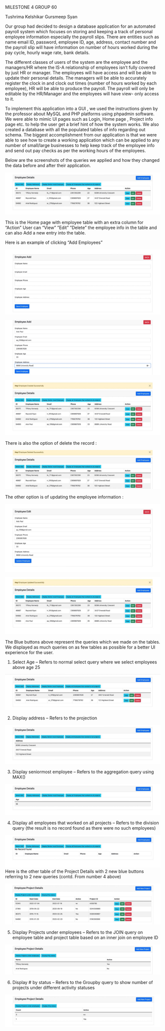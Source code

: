 ﻿MILESTONE 4 GROUP 60 

Tushrima Kelshikar Gursmeep Syan 

Our group had decided to design a database application for an automated payroll system which focuses on storing and keeping a track of personal employee information especially the payroll slips. There are entities such as name email ID, password, employee ID, age, address, contact number and the payroll slip will have information on number of hours worked during the pay cycle, hourly wage rate, bank details. 

The different classes of users of the system are the employee and the managers/HR where the IS-A relationship of employees isn’t fully covered by just HR or manager. The employees will have access and will be able to update their personal details. The managers will be able to accurately register the clock in and clock out times (number of hours worked by each employee), HR will be able to produce the payroll. The payroll will only be editable by the HR/Manager and the employees will have view- only access to it.  

To implement this application into a GUI , we used the instructions given by the professor about MySQL and PHP platforms using phpadmin software. We were able to mimic UI pages such as Login, Home page , Project info page etc. to help the user get a brief hint of how the system works. We also created a database with all the populated tables of info regarding out schema. The biggest accomplishment from our application is that we were able to see how to create a working application which can be applied to any number of small/large businesses to help keep track of the employee info and send out pay checks as per the working hours of the employees. 

 

Below are the screenshots of the queries we applied and how they changed the data before and after their application. 

![](Aspose.Words.57a44614-931b-4185-a0a5-da678e054349.001.jpeg)

This is the Home page with employee table with an extra column for “Action” User can “View” ”Edit” ”Delete” the employee info in the table and can also Add a new entry into the table. 

Here is an example of clicking “Add Employees” 

![](Aspose.Words.57a44614-931b-4185-a0a5-da678e054349.002.jpeg)

![](Aspose.Words.57a44614-931b-4185-a0a5-da678e054349.003.jpeg)

![](Aspose.Words.57a44614-931b-4185-a0a5-da678e054349.004.jpeg)

There is also the option of delete the record : 

![](Aspose.Words.57a44614-931b-4185-a0a5-da678e054349.005.jpeg)

The other option is of updating the employee information : 

![](Aspose.Words.57a44614-931b-4185-a0a5-da678e054349.006.jpeg)

![](Aspose.Words.57a44614-931b-4185-a0a5-da678e054349.007.jpeg)

The Blue buttons above represent the queries which we made on the tables. We displayed as much queries on as few tables as possible for a better UI experience for the user. 

1. Select Age – Refers to normal select query where we select employees above age 25 

![](Aspose.Words.57a44614-931b-4185-a0a5-da678e054349.008.jpeg)

2. Display address – Refers to the projection 

![](Aspose.Words.57a44614-931b-4185-a0a5-da678e054349.009.jpeg)

3. Display seniormost employee – Refers to the aggregation query using MAX() 

![](Aspose.Words.57a44614-931b-4185-a0a5-da678e054349.010.jpeg)

4. Display all employees that worked on all projects – Refers to the division query (the result is no record found as there were no such employees) 

![](Aspose.Words.57a44614-931b-4185-a0a5-da678e054349.011.jpeg)Here is the other table of the Project Details with 2 new blue buttons referring to 2 new queries (contd. From number 4 above) 

![](Aspose.Words.57a44614-931b-4185-a0a5-da678e054349.012.jpeg)

5. Display Projects under employees – Refers to the JOIN query on employee table and project table based on an inner join on employee ID  

![](Aspose.Words.57a44614-931b-4185-a0a5-da678e054349.013.jpeg)

6. Display # by status – Refers to the Groupby query to show number of projects under different activity statuses  

![](Aspose.Words.57a44614-931b-4185-a0a5-da678e054349.014.jpeg)
